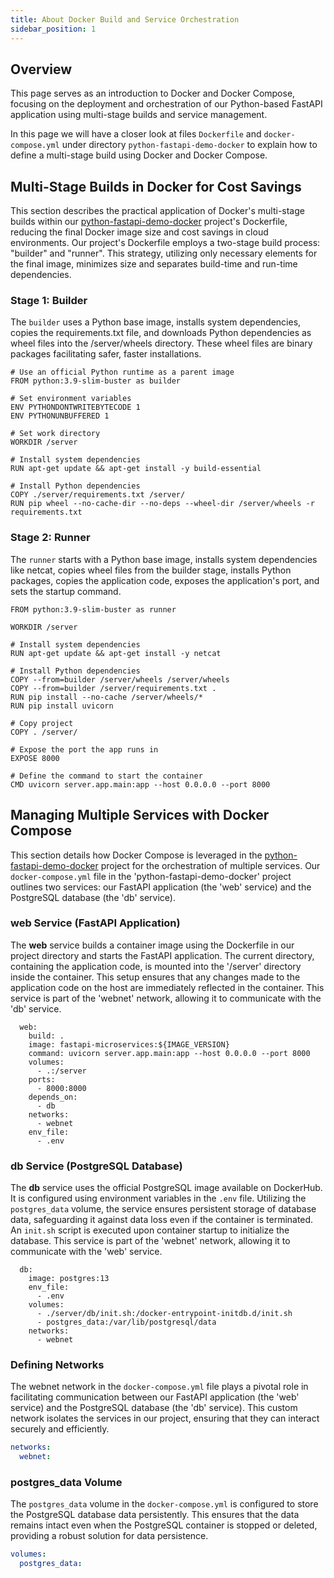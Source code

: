 ```yaml
---
title: About Docker Build and Service Orchestration
sidebar_position: 1
---
```


## Overview
This page serves as an introduction to Docker and Docker Compose, focusing on the deployment and orchestration of our Python-based FastAPI application using multi-stage builds and service management.

In this page we will have a closer look at files `Dockerfile` and `docker-compose.yml` under directory `python-fastapi-demo-docker` to explain how to define a multi-stage build using Docker and Docker Compose.

## Multi-Stage Builds in Docker for Cost Savings
This section describes the practical application of Docker's multi-stage builds within our [python-fastapi-demo-docker](https://github.com/aws-samples/python-fastapi-demo-docker) project's Dockerfile, reducing the final Docker image size and cost savings in cloud environments. Our project's Dockerfile employs a two-stage build process: "builder" and "runner". This strategy, utilizing only necessary elements for the final image, minimizes size and separates build-time and run-time dependencies.

### Stage 1: Builder
The `builder` uses a Python base image, installs system dependencies, copies the requirements.txt file, and downloads Python dependencies as wheel files into the /server/wheels directory. These wheel files are binary packages facilitating safer, faster installations.

```
# Use an official Python runtime as a parent image
FROM python:3.9-slim-buster as builder

# Set environment variables
ENV PYTHONDONTWRITEBYTECODE 1
ENV PYTHONUNBUFFERED 1

# Set work directory
WORKDIR /server

# Install system dependencies
RUN apt-get update && apt-get install -y build-essential

# Install Python dependencies
COPY ./server/requirements.txt /server/
RUN pip wheel --no-cache-dir --no-deps --wheel-dir /server/wheels -r requirements.txt
```

### Stage 2: Runner
The `runner` starts with a Python base image, installs system dependencies like netcat, copies wheel files from the builder stage, installs Python packages, copies the application code, exposes the application's port, and sets the startup command.

```
FROM python:3.9-slim-buster as runner

WORKDIR /server

# Install system dependencies
RUN apt-get update && apt-get install -y netcat

# Install Python dependencies
COPY --from=builder /server/wheels /server/wheels
COPY --from=builder /server/requirements.txt .
RUN pip install --no-cache /server/wheels/*
RUN pip install uvicorn

# Copy project
COPY . /server/

# Expose the port the app runs in
EXPOSE 8000

# Define the command to start the container
CMD uvicorn server.app.main:app --host 0.0.0.0 --port 8000
```

## Managing Multiple Services with Docker Compose
This section details how Docker Compose is leveraged in the [python-fastapi-demo-docker](https://github.com/aws-samples/python-fastapi-demo-docker) project for the orchestration of multiple services. Our `docker-compose.yml` file in the 'python-fastapi-demo-docker' project outlines two services: our FastAPI application (the 'web' service) and the PostgreSQL database (the 'db' service). 

### web Service (FastAPI Application)
The **web** service builds a container image using the Dockerfile in our project directory and starts the FastAPI application. The current directory, containing the application code, is mounted into the '/server' directory inside the container. This setup ensures that any changes made to the application code on the host are immediately reflected in the container. This service is part of the 'webnet' network, allowing it to communicate with the 'db' service. 

```
  web:
    build: .
    image: fastapi-microservices:${IMAGE_VERSION}
    command: uvicorn server.app.main:app --host 0.0.0.0 --port 8000
    volumes:
      - .:/server
    ports:
      - 8000:8000
    depends_on:
      - db
    networks:
      - webnet
    env_file:
      - .env
```

### db Service (PostgreSQL Database)
The **db** service uses the official PostgreSQL image available on DockerHub. It is configured using environment variables in the `.env` file. Utilizing the `postgres_data` volume, the service ensures persistent storage of database data, safeguarding it against data loss even if the container is terminated. An `init.sh` script is executed upon container startup to initialize the database. This service is part of the 'webnet' network, allowing it to communicate with the 'web' service. 

```
  db:
    image: postgres:13
    env_file:
      - .env
    volumes:
      - ./server/db/init.sh:/docker-entrypoint-initdb.d/init.sh
      - postgres_data:/var/lib/postgresql/data
    networks:
      - webnet
```

### Defining Networks
The webnet network in the `docker-compose.yml` file plays a pivotal role in facilitating communication between our FastAPI application (the 'web' service) and the PostgreSQL database (the 'db' service). This custom network isolates the services in our project, ensuring that they can interact securely and efficiently.

```yaml
networks:
  webnet:
```

### postgres_data Volume
The `postgres_data` volume in the `docker-compose.yml` is configured to store the PostgreSQL database data persistently. This ensures that the data remains intact even when the PostgreSQL container is stopped or deleted, providing a robust solution for data persistence.

```yaml
volumes:
  postgres_data: 
```